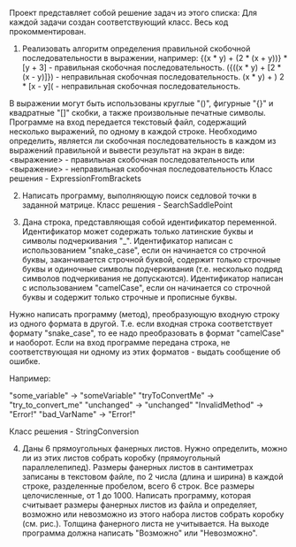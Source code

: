 Проект представляет собой решение задач из этого списка:
Для каждой задачи создан соответствующий класс. Весь код прокомментирован.

1. Реализовать алгоритм определения правильной скобочной последовательности в выражении, например:
{(x * y) + (2 * (x + y))} * [y + 3] - правильная скобочная последовательность.
({((x * y) + [2 * (x - y)]}) - неправильная скобочная последовательность.
(x * y) + ) 2 * [x - y]( - неправильная скобочная последовательность.

В выражении могут быть использованы круглые "()", фигурные "{}" и квадратные "[]" скобки, а также произвольные печатные символы.
Программе на вход передается текстовый файл, содержащий несколько выражений, по одному в каждой строке. 
Необходимо определить, является ли скобочная последовательность в каждом из выражений правильной и вывести результат на экран в виде:
   <выражение> - правильная скобочная последовательность 
	или
   <выражение> - неправильная скобочная последовательность 
Класс решения - ExpressionFromBrackets

2. Написать программу, выполняющую поиск седловой точки в заданной матрице. Класс решения - SearchSaddlePoint
   
3. Дана строка, представляющая собой идентификатор переменной. Идентификатор может содержать только латинские буквы и символы подчеркивания "_".
Идентификатор написан с использованием "snake_case", если он начинается со строчной буквы, заканчивается строчной буквой, содержит только строчные буквы и одиночные символы подчеркивания (т.е. несколько подряд символов подчеркивания не допускаются).
Идентификатор написан с использованием "camelCase", если он начинается со строчной буквы и содержит только строчные и прописные буквы. 

Нужно написать программу (метод), преобразующую входную строку из одного формата в другой. 
Т.е. если входная строка соответствует формату "snake_case", то ее надо преобразовать в формат "camelCase" и наоборот. Если на вход программе передана строка, не соответствующая ни одному из этих форматов - выдать сообщение об ошибке. 

Например:

"some_variable"     ->  "someVariable"
"tryToConvertMe" ->  "try_to_convert_me"
"unchanged"           ->   "unchanged"
"InvalidMethod"     ->  "Error!"
"bad_VarName"     ->  "Error!"

Класс решения - StringConversion

4. Даны 6 прямоугольных фанерных листов. Нужно определить, можно ли из этих листов собрать коробку (прямоугольный параллелепипед).
Размеры фанерных листов в сантиметрах записаны в текстовом файле, по 2 числа (длина и ширина) в каждой строке, разделенные пробелом, всего 6 строк.
Все размеры целочисленные, от 1 до 1000. Написать программу, которая считывает размеры фанерных листов из файла и определяет, возможно или невозможно из этого набора листов собрать коробку (см. рис.).
Толщина фанерного листа не учитывается.  На выходе программа должна написать "Возможно" или "Невозможно".

